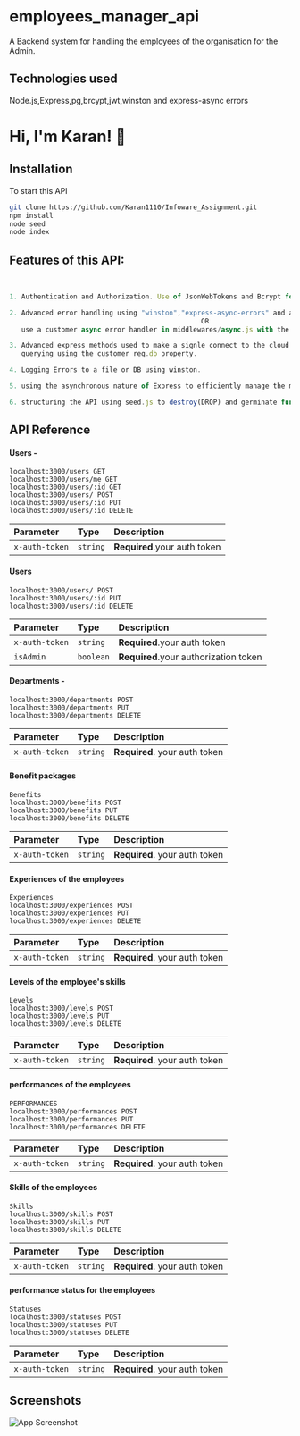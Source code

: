 
# employees_manager_api
A Backend system for handling the employees of the organisation for the Admin.
## Technologies used

Node.js,Express,pg,brcypt,jwt,winston and express-async errors


# Hi, I'm Karan! 👋


## Installation

To start this API
```bash
git clone https://github.com/Karan1110/Infoware_Assignment.git
npm install
node seed
node index
```
    
##   Features of this API: 

```javascript
       

1. Authentication and Authorization. Use of JsonWebTokens and Bcrypt for auth and hashing the passwords.

2. Advanced error handling using "winston","express-async-errors" and a customer error middleware 
                                                OR
   use a customer async error handler in middlewares/async.js with the customer error middleware.

3. Advanced express methods used to make a signle connect to the cloud hosted Database to access the db for 
   querying using the customer req.db property.

4. Logging Errors to a file or DB using winston.

5. using the asynchronous nature of Express to efficiently manage the middleware pipeline.

6. structuring the API using seed.js to destroy(DROP) and germinate function to create tables with validatinons.
```


## API Reference

#### Users - 

```http
localhost:3000/users GET
localhost:3000/users/me GET
localhost:3000/users/:id GET
localhost:3000/users/ POST
localhost:3000/users/:id PUT
localhost:3000/users/:id DELETE 
```

| Parameter | Type     | Description                |
| :-------- | :------- | :------------------------- |
| `x-auth-token` | `string` | **Required**.your auth token |

####  Users
```http
localhost:3000/users/ POST
localhost:3000/users/:id PUT
localhost:3000/users/:id DELETE 
```

| Parameter | Type     | Description                |
| :-------- | :------- | :------------------------- |
| `x-auth-token` | `string` | **Required**.your auth token |
| `isAdmin` | `boolean` | **Required**.your authorization token |

#### Departments  -

```http
localhost:3000/departments POST
localhost:3000/departments PUT
localhost:3000/departments DELETE
```

| Parameter | Type     | Description                       |
| :-------- | :------- | :-------------------------------- |
| `x-auth-token`      | `string` | **Required**. your auth token |

#### Benefit packages
```http
Benefits
localhost:3000/benefits POST
localhost:3000/benefits PUT
localhost:3000/benefits DELETE
```

| Parameter | Type     | Description                       |
| :-------- | :------- | :-------------------------------- |
| `x-auth-token`      | `string` | **Required**. your auth token |

#### Experiences of the employees
```http
Experiences
localhost:3000/experiences POST
localhost:3000/experiences PUT
localhost:3000/experiences DELETE

```

| Parameter | Type     | Description                       |
| :-------- | :------- | :-------------------------------- |
| `x-auth-token`      | `string` | **Required**. your auth token |

#### Levels of the employee's skills
```http
Levels
localhost:3000/levels POST
localhost:3000/levels PUT
localhost:3000/levels DELETE
```

| Parameter | Type     | Description                       |
| :-------- | :------- | :-------------------------------- |
| `x-auth-token`      | `string` | **Required**. your auth token |

#### performances of the employees
```http
PERFORMANCES
localhost:3000/performances POST
localhost:3000/performances PUT
localhost:3000/performances DELETE
```

| Parameter | Type     | Description                       |
| :-------- | :------- | :-------------------------------- |
| `x-auth-token`      | `string` | **Required**. your auth token |

#### Skills of the employees

```http
Skills
localhost:3000/skills POST
localhost:3000/skills PUT
localhost:3000/skills DELETE
```

| Parameter | Type     | Description                       |
| :-------- | :------- | :-------------------------------- |
| `x-auth-token`      | `string` | **Required**. your auth token |

#### performance status for the employees

```http
Statuses
localhost:3000/statuses POST
localhost:3000/statuses PUT
localhost:3000/statuses DELETE
```

| Parameter | Type     | Description                       |
| :-------- | :------- | :-------------------------------- |
| `x-auth-token`      | `string` | **Required**. your auth token |
## Screenshots

![App Screenshot](https://via.placeholder.com/468x300?text=App+Screenshot+Here)

